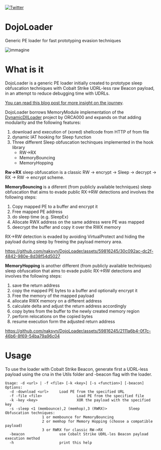[![Twitter](https://img.shields.io/twitter/follow/naksyn?label=naksyn&style=social)](https://twitter.com/intent/follow?screen_name=naksyn)

# DojoLoader

Generic PE loader for fast prototyping evasion techniques

![immagine](https://github.com/naksyn/DojoLoader/assets/59816245/af9abb9e-f731-4cf9-a11f-03e99d5f3262)

# What is it

DojoLoader is a generic PE loader initially created to prototype sleep obfuscation techniques with Cobalt Strike UDRL-less raw Beacon payload, in an attempt to reduce debugging time with UDRLs.

[You can read this blog post for more insight on the journey](https://www.naksyn.com/cobalt%20strike/2024/07/02/raising-beacons-without-UDRLs-teaching-how-to-sleep.html).

DojoLoader borrows MemoryModule implementation of the [DynamicDllLoader](https://gitlab.com/ORCA000/dynamicdllloader) project by ORCA000 and expands on that adding modularity and the following features:
 1. download and execution of (xored) shellcode from HTTP of from file
 2. dynamic IAT hooking for Sleep function
 3. Three different Sleep obfuscation techinques implemented in the hook library
     * RW->RX
     * MemoryBouncing
     * MemoryHopping 

**Rw->RX** sleep obfuscation is a classic RW -> encrypt -> Sleep -> decrypt -> RX -> RW -> encrypt scheme.

**MemoryBouncing** is a diferent (from publicly available techniques) sleep obfuscation that aims to evade public RX->RW detections and involves the following steps:

1. Copy mapped PE to a buffer and encrypt it
2. Free mapped PE address
3. do sleep time (e.g. SleepEx)
4. Allocate RWX address on the same address were PE was mapped
5. deecrypt the buffer and copy it over the RWX memory

RX->RW detection is evaded by avoiding VirtualProtect and hiding the payload during sleep by freeing the payload memory area.

https://github.com/naksyn/DojoLoader/assets/59816245/30c092ac-dc2f-4842-980e-8d38f54d5027


**MemoryHopping** is another different (from publicly available techniques) sleep obfuscation that aims to evade public RX->RW detections and involves the following steps:

 1. save the return address
 2. copy the mapped PE bytes to a buffer and optionally encrypt it
 3. Free the memory of the mapped payload
 4. allocate RWX memory on a different address
 5. calculate delta and adjust the return address accordingly
 6. copy bytes from the buffer to the newly created memory region
 7. perform relocations on the copied bytes
 8. resume execution form the adjusted return address

https://github.com/naksyn/DojoLoader/assets/59816245/2111a6b4-0f7c-46b6-8f69-54ba79a96c04

# Usage
To use the loader with Cobalt Strike Beacon, generate first a UDRL-less payload using the cna in the Utils folder and -beacon flag with the loader.

```
Usage: -d <url> | -f <file> [-k <key>] [-s <function>] [-beacon]
Options:
  -d -download <url>     Load PE from the specified URL
  -f -file <file>                Load PE from the specified file
  -k -key <key>                  XOR the payload with the specified key
  -s -sleep <1 (membounce),2 (memhop),3 (RWRX)>          Sleep Obfuscation techniques:
                 1 or membounce for MemoryBouncing
                 2 or memhop for Memory Hopping (choose a compatible payload)
                 3 or RWRX for classic RW->RX
  -beacon                use Cobalt Strike UDRL-les Beacon payload execution method
  -h                     print this help
```
